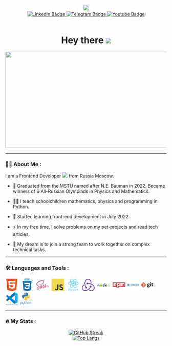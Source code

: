 <div id="header" align="center">
  <img src="https://media.giphy.com/media/v1.Y2lkPTc5MGI3NjExNzY1MzkxYTQwY2U3YmZlNjQ3MTRlZjFhODFjMjFjYzRiMTk1NmJiZiZlcD12MV9pbnRlcm5hbF9naWZzX2dpZklkJmN0PXM/meGpQMxGPC461ZD6Ad/giphy.gif" width="300"/>
</div>
<div id="badges" align="center">
  <a href="https://www.linkedin.com/in/maksim-derevianko-731496278/">
    <img src="https://img.shields.io/badge/LinkedIn-blue?style=for-the-badge&logo=linkedin&logoColor=white" alt="LinkedIn Badge"/>
  <a href="https://t.me/k0lkl">
    <img src="https://img.shields.io/badge/telegram-9cf?style=for-the-badge&logo=Telegram&logoColor=white" alt="Telegram Badge"/>
  </a>
  <a href="https://instagram.com/k0lkl?igshid=MzRlODBiNWFlZA==">
    <img src="https://img.shields.io/badge/Instagram-FC0FC0?style=for-the-badge&logo=Instagram&logoColor=white" alt="Youtube Badge"/>
  </a>
</div>
<div align="center" >
<img src="https://komarev.com/ghpvc/?username=Derevynko&style=flat-square&color=blue" alt=""/>
</div>
<div align="center">
<h1>
  Hey there
  <img src="https://media.giphy.com/media/hvRJCLFzcasrR4ia7z/giphy.gif" width="30px"/>
</h1>
</div>
<div align="center">
  <img src="https://media.giphy.com/media/L8K62iTDkzGX6/giphy.gif" width="600" height="300"/>
</div>

---

### :man_technologist: About Me :
I am a Frontend Developer <img src="https://media.giphy.com/media/M9gbBd9nbDrOTu1Mqx/giphy.gif" width="30"> from Russia Moscow.
- :telescope: Graduated from the MSTU named after N.E. Bauman in 2022. Became winners of 6 All-Russian Olympiads in Physics and Mathematics.
- :man_teacher: I teach schoolchildren mathematics, physics and programming in Python.
- :seedling: Started learning front-end development in July 2022.
- :zap: In my free time, I solve problems on my pet-projects and read tech articles.

- :angel: My dream is to join a strong team to work together on complex technical tasks.

 ---

### :hammer_and_wrench: Languages and Tools :
<div>
  <img src="https://github.com/devicons/devicon/blob/master/icons/html5/html5-original.svg" title="HTML5" alt="HTML" width="40" height="40"/>&nbsp;
 <img src="https://github.com/devicons/devicon/blob/master/icons/css3/css3-plain-wordmark.svg"  title="CSS3" alt="CSS" width="40" height="40"/>&nbsp;
  <img src="https://github.com/devicons/devicon/blob/master/icons/sass/sass-original.svg" title="SASS" alt="SASS" width="40" height="40"/>&nbsp;
  <img src="https://github.com/devicons/devicon/blob/master/icons/javascript/javascript-original.svg" title="JavaScript" alt="JavaScript" width="40" height="40"/>&nbsp;
  <img src="https://github.com/devicons/devicon/blob/master/icons/react/react-original-wordmark.svg" title="React" alt="React" width="40" height="40"/>&nbsp;
  <img src="https://github.com/devicons/devicon/blob/master/icons/redux/redux-original.svg" title="Redux" alt="Redux " width="40" height="40"/>&nbsp;
  <img src="https://github.com/devicons/devicon/blob/master/icons/nodejs/nodejs-original-wordmark.svg" title="NodeJS" alt="NodeJS" width="40" height="40"/>&nbsp;
    <img src="https://github.com/devicons/devicon/blob/master/icons/npm/npm-original-wordmark.svg" title="npm" **alt="npm" width="40" height="40"/>
    <img src="https://github.com/devicons/devicon/blob/master/icons/webpack/webpack-original-wordmark.svg" title="webpack" **alt="webpack" width="40" height="40"/>
  <img src="https://github.com/devicons/devicon/blob/master/icons/git/git-original-wordmark.svg" title="Git" **alt="Git" width="40" height="40"/>
   <img src="https://github.com/devicons/devicon/blob/master/icons/vscode/vscode-original-wordmark.svg" title="VScode" **alt="VScode" width="40" height="40"/>
   <img src="https://github.com/devicons/devicon/blob/master/icons/python/python-original-wordmark.svg" title="Python" **alt="Python" width="40" height="40"/>
</div>

---

### :fire: My Stats :
  <div align="center">

[![GitHub Streak](http://github-readme-streak-stats.herokuapp.com?user=Derevynko&theme=dark&background=000000)](https://git.io/streak-stats)<br/>
[![Top Langs](https://github-readme-stats.vercel.app/api/top-langs/?username=Derevynko&layout=compact&theme=vision-friendly-dark)](https://github.com/anuraghazra/github-readme-stats)
      </div>


